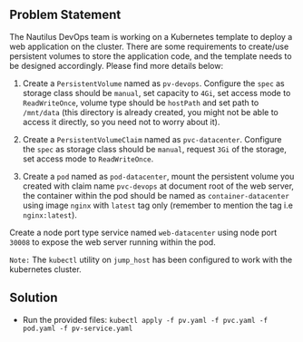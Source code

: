 
## Problem Statement
The Nautilus DevOps team is working on a Kubernetes template to deploy a web application on the cluster. There are some requirements to create/use persistent volumes to store the application code, and the template needs to be designed accordingly. Please find more details below:


1. Create a `PersistentVolume` named as `pv-devops`. Configure the `spec` as storage class should be `manual`, set capacity to `4Gi`, set access mode to `ReadWriteOnce`, volume type should be `hostPath` and set path to `/mnt/data` (this directory is already created, you might not be able to access it directly, so you need not to worry about it).

2. Create a `PersistentVolumeClaim` named as `pvc-datacenter`. Configure the `spec` as storage class should be `manual`, request `3Gi` of the storage, set access mode to `ReadWriteOnce`.

3. Create a `pod` named as `pod-datacenter`, mount the persistent volume you created with claim name `pvc-devops` at document root of the web server, the container within the pod should be named as `container-datacenter` using image `nginx` with `latest` tag only (remember to mention the tag i.e `nginx:latest`).

Create a node port type service named `web-datacenter` using node port `30008` to expose the web server running within the pod.

`Note:` The `kubectl` utility on `jump_host` has been configured to work with the kubernetes cluster.

## Solution
* Run the provided files:
    `kubectl apply -f pv.yaml -f pvc.yaml -f pod.yaml -f pv-service.yaml`
 